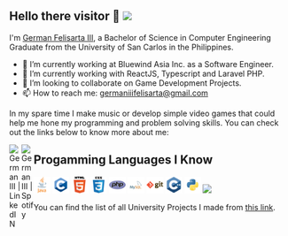 
<!--
**germaniii/germaniii** is a ✨ _special_ ✨ repository because its `README.md` (this file) appears on your GitHub profile.

Here are some ideas to get you started:

- 🔭 I’m currently working on ...
- 🌱 I’m currently learning ...
- 👯 I’m looking to collaborate on ...
- 🤔 I’m looking for help with ...
- 💬 Ask me about ...
- 📫 How to reach me: ...
- 😄 Pronouns: ...
- ⚡ Fun fact: ...
-->

## Hello there visitor 👋 ![](https://visitor-badge.glitch.me/badge?page_id=germaniii.germaniii)

I'm [German Felisarta III](https://github.com/germaniii/), a Bachelor of Science in Computer Engineering Graduate from the University of San Carlos in the Philippines. 

- 🔭 I’m currently working at Bluewind Asia Inc. as a Software Engineer.
- 🌱 I’m currently working with ReactJS, Typescript and Laravel PHP.
- 👯 I’m looking to collaborate on Game Development Projects.
- 📫 How to reach me: germaniiifelisarta@gmail.com

In my spare time I make music or develop simple video games that could help me hone my programming and problem solving skills. You can check out the links below to know more about me:

<a href="https://www.linkedin.com/in/german-iii-felisarta-648b9420b/">
  <img align="left" alt="German III | LinkedIN" width="22px" src="https://cdn.simpleicons.org/linkedin" />
</a>
<a href="https://open.spotify.com/artist/7ISH9yin8JpNyehBjeYHBS?si=w-_UCHuwSW6-3czw4KC6zA&dl_branch=1">
  <img align="left" alt="German III | Spotify" width="22px" src="https://cdn.simpleicons.org/spotify" />
</a>


## Progamming Languages I Know

<code><img height="30" src="https://raw.githubusercontent.com/github/explore/80688e429a7d4ef2fca1e82350fe8e3517d3494d/topics/java/java.png"></code>
<code><img height="30" src="https://raw.githubusercontent.com/github/explore/80688e429a7d4ef2fca1e82350fe8e3517d3494d/topics/c/c.png"></code>
<code><img height="30" src="https://raw.githubusercontent.com/github/explore/80688e429a7d4ef2fca1e82350fe8e3517d3494d/topics/html/html.png"></code>
<code><img height="30" src="https://raw.githubusercontent.com/github/explore/80688e429a7d4ef2fca1e82350fe8e3517d3494d/topics/css/css.png"></code>
<code><img height="30" src="https://raw.githubusercontent.com/github/explore/80688e429a7d4ef2fca1e82350fe8e3517d3494d/topics/php/php.png"></code>
<code><img height="30" src="https://raw.githubusercontent.com/github/explore/80688e429a7d4ef2fca1e82350fe8e3517d3494d/topics/mysql/mysql.png"></code>
<code><img height="30" src="https://raw.githubusercontent.com/github/explore/80688e429a7d4ef2fca1e82350fe8e3517d3494d/topics/git/git.png"></code>
<code><img height="30" src="https://raw.githubusercontent.com/github/explore/80688e429a7d4ef2fca1e82350fe8e3517d3494d/topics/cpp/cpp.png"></code>
<code><img height="30" src="https://raw.githubusercontent.com/github/explore/80688e429a7d4ef2fca1e82350fe8e3517d3494d/topics/python/python.png"></code>
<code><img height="30" src="https://hackr.io/tutorials/learn-assembly-language/logo/logo-assembly-language?ver=1603208610"></code>

You can find the list of all University Projects I made from [this link](https://github.com/germaniii/German-III-Portfolio).
